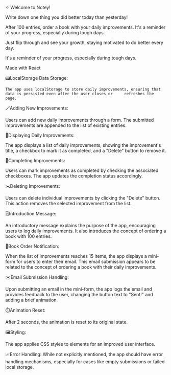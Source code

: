 ✧ Welcome to Notey!

Write down one thing you did better today than yesterday!

After 100 entries, order a book with your daily improvements. It's a reminder of your progress, especially during tough days.

Just flip through and see your growth, staying motivated to do better every day.

It's a reminder of your progress, especially during tough days.




Made with React

📟LocalStorage Data Storage:

    The app uses localStorage to store daily improvements, ensuring that data is persisted even after the user closes or     refreshes the page.

🪄Adding New Improvements:

  Users can add new daily improvements through a form. The submitted improvements are appended to the list of existing entries.

📖Displaying Daily Improvements: 

  The app displays a list of daily improvements, showing the improvement's title, a checkbox to mark it as completed, and a "Delete" button to remove it.

📌Completing Improvements: 

  Users can mark improvements as completed by checking the associated checkboxes. The app updates the completion status accordingly.

✂️Deleting Improvements: 

  Users can delete individual improvements by clicking the "Delete" button. This action removes the selected improvement from the list.

🗒️Introduction Message: 

  An introductory message explains the purpose of the app, encouraging users to log daily improvements. It also introduces the concept of ordering a book with 100 entries.

📘Book Order Notification: 

  When the list of improvements reaches 15 items, the app displays a mini-form for users to enter their email. This email submission appears to be related to the concept of ordering a book with their daily improvements.

✉️Email Submission Handling: 

  Upon submitting an email in the mini-form, the app logs the email and provides feedback to the user, changing the button text to "Sent!" and adding a brief animation.

⏱️Animation Reset: 

  After 2 seconds, the animation is reset to its original state.

🖼️Styling: 

  The app applies CSS styles to elements for an improved user interface.

📈Error Handling: While not explicitly mentioned, the app should have error handling mechanisms, especially for cases like empty submissions or failed local storage.

